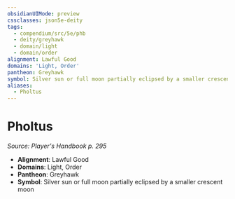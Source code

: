 ```yaml
---
obsidianUIMode: preview
cssclasses: json5e-deity
tags:
  - compendium/src/5e/phb
  - deity/greyhawk
  - domain/light
  - domain/order
alignment: Lawful Good
domains: 'Light, Order'
pantheon: Greyhawk
symbol: Silver sun or full moon partially eclipsed by a smaller crescent moon
aliases:
  - Pholtus
---
```

# Pholtus
*Source: Player's Handbook p. 295* 

- **Alignment**: Lawful Good
- **Domains**: Light, Order
- **Pantheon**: Greyhawk
- **Symbol**: Silver sun or full moon partially eclipsed by a smaller crescent moon
